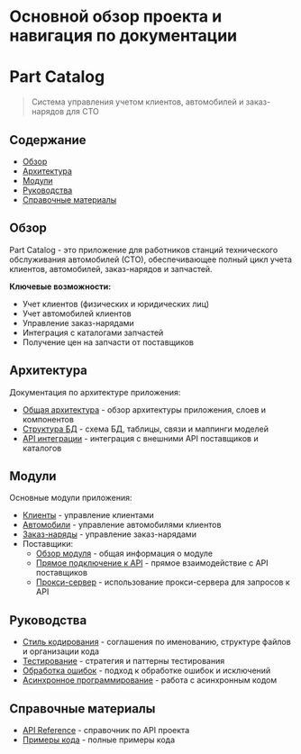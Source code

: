# Основной обзор проекта и навигация по документации

# Part Catalog

> Система управления учетом клиентов, автомобилей и заказ-нарядов для СТО

## Содержание

- [Обзор](#обзор)
- [Архитектура](#архитектура)
- [Модули](#модули)
- [Руководства](#руководства)
- [Справочные материалы](#справочные-материалы)

## Обзор

Part Catalog - это приложение для работников станций технического обслуживания автомобилей (СТО), обеспечивающее полный цикл учета клиентов, автомобилей, заказ-нарядов и запчастей.

**Ключевые возможности:**

- Учет клиентов (физических и юридических лиц)
- Учет автомобилей клиентов
- Управление заказ-нарядами
- Интеграция с каталогами запчастей
- Получение цен на запчасти от поставщиков

## Архитектура

Документация по архитектуре приложения:

- [Общая архитектура](architecture/overview.md) - обзор архитектуры приложения, слоев и компонентов
- [Структура БД](architecture/database_schema.md) - схема БД, таблицы, связи и маппинги моделей
- [API интеграции](architecture/api_integration.md) - интеграция с внешними API поставщиков и каталогов

## Модули

Основные модули приложения:

- [Клиенты](modules/clients.md) - управление клиентами
- [Автомобили](modules/vehicles.md) - управление автомобилями клиентов
- [Заказ-наряды](modules/orders.md) - управление заказ-нарядами
- Поставщики:
  - [Обзор модуля](modules/suppliers/overview.md) - общая информация о модуле
  - [Прямое подключение к API](modules/suppliers/direct_api.md) - прямое взаимодействие с API поставщиков
  - [Прокси-сервер](modules/suppliers/proxy_server.md) - использование прокси-сервера для запросов к API

## Руководства

- [Стиль кодирования](guides/code_style.md) - соглашения по именованию, структуре файлов и организации кода
- [Тестирование](guides/testing.md) - стратегия и паттерны тестирования
- [Обработка ошибок](guides/error_handling.md) - подход к обработке ошибок и исключений
- [Асинхронное программирование](guides/async_programming.md) - работа с асинхронным кодом

## Справочные материалы

- [API Reference](references/api_reference.md) - справочник по API проекта
- [Примеры кода](references/code_examples/) - полные примеры кода